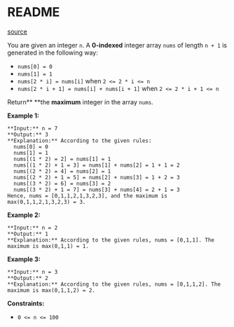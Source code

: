 # README #
[source](https://leetcode.com/problems/get-maximum-in-generated-array/)

You are given an integer `n`. A **0-indexed** integer array `nums` of length `n + 1` is generated in the following way:


+ `nums[0] = 0`
+ `nums[1] = 1`
+ `nums[2 * i] = nums[i]` when `2 <= 2 * i <= n`
+ `nums[2 * i + 1] = nums[i] + nums[i + 1]` when `2 <= 2 * i + 1 <= n`


Return** **the **maximum** integer in the array `nums`​​​.


**Example 1:**

```
**Input:** n = 7
**Output:** 3
**Explanation:** According to the given rules:
  nums[0] = 0
  nums[1] = 1
  nums[(1 * 2) = 2] = nums[1] = 1
  nums[(1 * 2) + 1 = 3] = nums[1] + nums[2] = 1 + 1 = 2
  nums[(2 * 2) = 4] = nums[2] = 1
  nums[(2 * 2) + 1 = 5] = nums[2] + nums[3] = 1 + 2 = 3
  nums[(3 * 2) = 6] = nums[3] = 2
  nums[(3 * 2) + 1 = 7] = nums[3] + nums[4] = 2 + 1 = 3
Hence, nums = [0,1,1,2,1,3,2,3], and the maximum is max(0,1,1,2,1,3,2,3) = 3.
```

**Example 2:**

```
**Input:** n = 2
**Output:** 1
**Explanation:** According to the given rules, nums = [0,1,1]. The maximum is max(0,1,1) = 1.
```

**Example 3:**

```
**Input:** n = 3
**Output:** 2
**Explanation:** According to the given rules, nums = [0,1,1,2]. The maximum is max(0,1,1,2) = 2.
```


**Constraints:**


+ `0 <= n <= 100`


